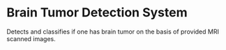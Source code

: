 # Brain Tumor Detection System
 Detects and classifies  if one has brain tumor on the basis of provided MRI scanned images.
